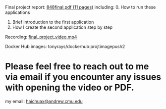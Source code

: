 
Final project report:
[848final.pdf (11 pages)](848final.pdf) 
including:
0. How to run these applications
1. Brief introduction to the first application
2. How I create the second application step by step

Recording:
[final_project_video.mp4](final_project_video.mp4)

Docker Hub images:
tonyrays/dockerhub:projtimagepush2

# Please feel free to reach out to me via email if you encounter any issues with opening the video or PDF.
my email: haichuax@andrew.cmu.edu
